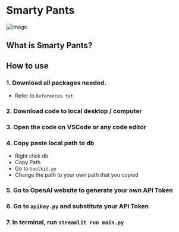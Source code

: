 # Smarty Pants
![image](https://github.com/yleeyilin/SmartyPants/assets/116061001/f77c5641-6f60-469c-b2d1-613044ef7024)

## What is Smarty Pants? 

## How to use 
### 1. Download all packages needed. 
- Refer to `References.txt`
### 2. Download code to local desktop / computer 
### 3. Open the code on VSCode or any code editor 
### 4. Copy paste local path to db 
- Right click db 
- Copy Path 
- Go to `toolkit.py`
- Change the path to your own path that you copied
### 5. Go to OpenAI website to generate your own API Token 
### 6. Go to `apikey.py` and substitute your API Token 
### 7. In terminal, run `streamlit run main.py`
